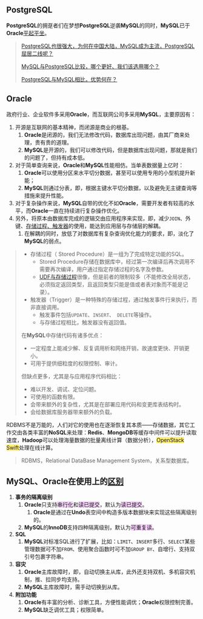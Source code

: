## PostgreSQL

**PostgreSQL**的拥趸者们在梦想**PostgreSQL**逆袭**MySQL**的同时，**MySQL**已于**Oracle**[平起平坐](https://db-engines.com/en/ranking)。

> [PostgreSQL也很强大，为何在中国大陆，MySQL成为主流，PostgreSQL屈居二线呢？](https://www.zhihu.com/question/31955622)
>
> [MySQL与PostgreSQL比较，哪个更好、我们该选用哪个？](https://blog.csdn.net/weixin_36380516/article/details/113787668)
>
> [PostgreSQL与MySQL相比，优势何在？](https://www.zhihu.com/question/20010554)



## Oracle

政府行业、企业软件多采用**Oracle**，而互联网公司多采用**MySQL**，主要原因有：

1. 开源是互联网的基本精神，而闭源是商业的根基。
   1. **Oracle**是闭源的，我们无法修改代码，数据库出现问题，由其厂商来处理，贵有贵的道理。
   2. **MySQL**是开源的，我们可以修改代码，但是数据库出现问题，那就是我们的问题了，但持有成本低。
2. 对于简单查询来说，**Oracle**和**MySQL**性能相仿。当单表数据量上亿时：
   1. **Oracle**可以使用分区来水平切分数据，甚至可以使用专用的小型机提升新能；
   2. **MySQL**则通过分表，即，根据主键水平切分数据，以及避免无主键查询等措施来提升性能。
3. 对于复杂操作来说，**MySQL**自带的优化不如**Oracle**，需要开发者有较高的水平，而**Oracle**一直在持续进行复杂操作优化。
4. 另外，将原本由数据库完成的逻辑交由应用程序来实现，即，减少`JOIN`、外键、[存储过程、触发器](https://www.cnblogs.com/xuancaoyy/p/5814645.html)的使用，能达到应用层与存储层的解耦。
   1. 在解耦的同时，放低了对数据库有复杂查询优化能力的要求，即，淡化了**MySQL**的弱点。

> - 存储过程（ Stored Procedure）是一组为了完成特定功能的SQL。
>   - Stored Procedure存储在数据库中，经过第一次编译后再次调用不需要再次编译，用户通过指定存储过程的名字及参数。 
>   - [UDF与存储过程](https://blog.csdn.net/riemann_/article/details/100831369)很像，但是前者的限制较多（不能修改全局状态，必须指定返回类型，且返回类型只能是值或者表对象而不能是记录）。
> - 触发器（Trigger）是一种特殊的存储过程，通过触发事件行来执行，而非直接调用。
>   - 触发事件包括`UPDATE`、`INSERT`、` DELETE`等操作。
>   - 与存储过程相比，触发器没有返回值。
>
> 在**MySQL**中存储代码有诸多优点：
>
> - 一定程度上能减少解、反复调用析和网络开销，故速度更快、开销更小。
> - 可用于提供细粒度的权限控制、审计。
>
> 但缺点更多，尤其是与应用程序代码相比：
>
> - 难以开发、调试、定位问题。
> - 可使用的函数有限。
> - 会带来额外的复杂性，尤其是在部署应用代码和变更库表结构时。
> - 会给数据库服务器带来额外的负载。

RDBMS不是万能的，人们对它的使用也在逐渐恢复其本质——存储数据，其它工作交由各类丰富的**NoSQL**来处理：**Redis**、**MongoDB**等缓存中间件可以提升读取速度，**Hadoop**可以处理海量数据的批量离线计算（数据分析），<span style=background:#ffee7c>OpenStack Swift</span>处理在线计算。

> RDBMS，Relational DataBase Management System，关系型数据库。



## MySQL、Oracle在使用上的[区别](https://www.jb51.net/article/181429.htm)

1. **事务的隔离级别**
   1. **Oracle**只支持<span style=background:#f8d2ff>串行化</span>和<span style=background:#f8d2ff>读已提交</span>，默认为<span style=background:#f8d2ff>读已提交</span>。
      1. **Oracle**是通过在**Undo**表空间中构造多版本数据块来实现这些隔离级别的。
   2. **MySQL**的**InnoDB**支持四种隔离级别，默认为<span style=background:#f8d2ff>可重复读</span>。
2. **SQL**
   1. **MySQL**对标准SQL进行了扩展，比如：`LIMIT`、`INSERT`多行、`SELECT`某些管理数据可不加`FROM`、使用聚合函数时可不加`GROUP BY`、自增行、支持双引号包裹字符串。
3. **容灾**
   1. **Oracle**主库故障时，即，自动切换主从库，此外还支持双机、多机容灾机制，推、拉同步均支持。
   2. **MySQL**主库故障时，需手动切换到从库。
4. **附加功能**
   1. **Oracle**有丰富的分析、诊断工具，方便性能调优；**Oracle**权限控制完善。
   2. **MySQL**缺乏调优工具；权限简单。

